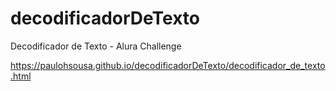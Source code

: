 # decodificadorDeTexto
Decodificador de Texto - Alura Challenge


https://paulohsousa.github.io/decodificadorDeTexto/decodificador_de_texto.html
